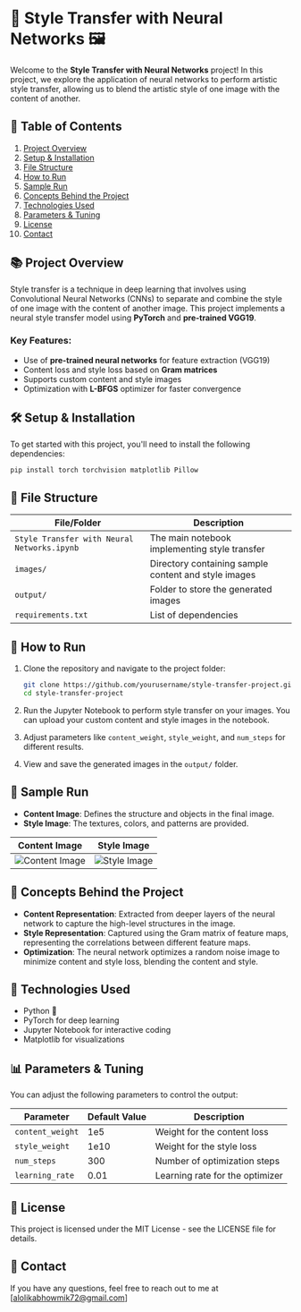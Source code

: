 # 🎨 Style Transfer with Neural Networks 🖼️

Welcome to the **Style Transfer with Neural Networks** project! In this project, we explore the application of neural networks to perform artistic style transfer, allowing us to blend the artistic style of one image with the content of another. 

## 📖 Table of Contents

1. [Project Overview](#-project-overview)
2. [Setup & Installation](#-setup--installation)
3. [File Structure](#-file-structure)
4. [How to Run](#-how-to-run)
5. [Sample Run](#-sample-run)
6. [Concepts Behind the Project](#-concepts-behind-the-project)
7. [Technologies Used](#-technologies-used)
8. [Parameters & Tuning](#-parameters--tuning)
9. [License](#-license)
10. [Contact](#-contact)

## 📚 Project Overview

Style transfer is a technique in deep learning that involves using Convolutional Neural Networks (CNNs) to separate and combine the style of one image with the content of another image. This project implements a neural style transfer model using **PyTorch** and **pre-trained VGG19**.

### Key Features:
- Use of **pre-trained neural networks** for feature extraction (VGG19)
- Content loss and style loss based on **Gram matrices**
- Supports custom content and style images
- Optimization with **L-BFGS** optimizer for faster convergence

## 🛠️ Setup & Installation

To get started with this project, you'll need to install the following dependencies:

```bash
pip install torch torchvision matplotlib Pillow
```
## 📁 File Structure
| File/Folder                              | Description                                                         |
|------------------------------------------|---------------------------------------------------------------------|
| `Style Transfer with Neural Networks.ipynb` | The main notebook implementing style transfer                       |
| `images/`                                | Directory containing sample content and style images               |
| `output/`                                | Folder to store the generated images                               |
| `requirements.txt`                       | List of dependencies                                               |

## 🚀 How to Run
1. Clone the repository and navigate to the project folder:
    ```bash
    git clone https://github.com/yourusername/style-transfer-project.git
    cd style-transfer-project
    ```

2. Run the Jupyter Notebook to perform style transfer on your images. You can upload your custom content and style images in the notebook.

3. Adjust parameters like `content_weight`, `style_weight`, and `num_steps` for different results.

4. View and save the generated images in the `output/` folder.

## 📸 Sample Run

- **Content Image**: Defines the structure and objects in the final image.
- **Style Image**: The textures, colors, and patterns are provided.

| Content Image                                                                                  | Style Image                                                                                   |
|------------------------------------------------------------------------------------------------|-----------------------------------------------------------------------------------------------|
| ![Content Image](https://raw.githubusercontent.com/alo7lika/PyVerse/refs/heads/main/Machine_Learning/Style%20Transfer%20with%20Neural%20Network/content%20image.jpg) | ![Style Image](https://raw.githubusercontent.com/alo7lika/PyVerse/refs/heads/main/Machine_Learning/Style%20Transfer%20with%20Neural%20Network/style%20image.jpg) |

## 🔬 Concepts Behind the Project
- **Content Representation**: Extracted from deeper layers of the neural network to capture the high-level structures in the image.
- **Style Representation**: Captured using the Gram matrix of feature maps, representing the correlations between different feature maps.
- **Optimization**: The neural network optimizes a random noise image to minimize content and style loss, blending the content and style.

## 🧠 Technologies Used
- Python 🐍
- PyTorch for deep learning
- Jupyter Notebook for interactive coding
- Matplotlib for visualizations

## 📊 Parameters & Tuning
You can adjust the following parameters to control the output:

| Parameter       | Default Value | Description                      |
|------------------|---------------|----------------------------------|
| `content_weight` | 1e5          | Weight for the content loss      |
| `style_weight`   | 1e10         | Weight for the style loss        |
| `num_steps`      | 300          | Number of optimization steps      |
| `learning_rate`  | 0.01         | Learning rate for the optimizer   |


## 📄 License
This project is licensed under the MIT License - see the LICENSE file for details.

## 💬 Contact
If you have any questions, feel free to reach out to me at [alolikabhowmik72@gmail.com]

